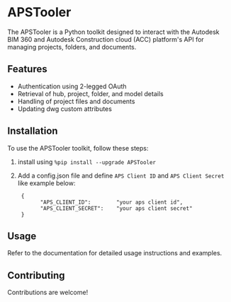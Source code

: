 # APSTooler

The APSTooler is a Python toolkit designed to interact with the Autodesk BIM 360 and Autodesk Construction cloud (ACC) platform's API for managing projects, folders, and documents.

## Features

- Authentication using 2-legged OAuth
- Retrieval of hub, project, folder, and model details
- Handling of project files and documents
- Updating dwg custom attributes

## Installation

To use the APSTooler toolkit, follow these steps:

1. install using `%pip install --upgrade APSTooler`
2. Add a config.json file and define `APS Client ID`  and `APS Client Secret` like example below:
 
     ```
      {
            "APS_CLIENT_ID":	    "your aps client id",
            "APS_CLIENT_SECRET": 	"your aps client secret"
      }
      ```
## Usage

Refer to the documentation for detailed usage instructions and examples.

## Contributing

Contributions are welcome!
